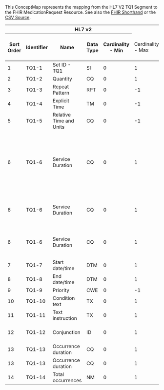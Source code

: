 
This ConceptMap represents the mapping from the HL7 V2 TQ1 Segment to the FHIR MedicationRequest Resource. See also the <a href='https://github.com/HL7/v2-to-fhir/blob/master/tank/Segment TQ1 to MedicationRequest.fsh'>FHIR Shorthand</a> or the <a href='https://github.com/HL7/v2-to-fhir/blob/master/mappings/segments/HL7 Segment - FHIR R4_ TQ1[MedicationRequest] - Sheet1.csv'>CSV Source</a>.
<table class='grid'><thead>
<tr><th colspan='6'>HL7 v2</th><th colspan='3'>Condition (IF True, args)</th><th colspan='8'>HL7 FHIR</th><th rowspan='2'>Comments</th></tr>
<tr><th title='Rows are listed in sequence of how they appear in the v2 standard. The first column, Sort Order, provides a sort order that can re-create the original v2 standard sequence in case one opts to re-sort/filter the rows.'>Sort Order</th><th title='Contains the formal Segment Name and Field Sequence according to the base standard using &quot;-&quot; as the delimiter.'>Identifier</th><th title='The formal name of the field in the most current published version.'>Name</th><th title='The data type of the field in the most current published version if not deprecated, otherwise the data type at the time it was deprecated and removed.'>Data Type</th><th title='The V2 min cardinality expressed numerically.'>Cardinality - Min</th><td style='border-right: 2px' title='The V2 max cardinality expressed numerically.'>Cardinality - Max</td><th title='Condition in an easy to read syntax (Computable ANTLR)'>Computable ANTLR</th><th title='Condition in FHIRPath Notation'>Computable FHIRPath</th><td style='border-right: 2px' title='Condition expressed in narrative form'>Narrative</td><th title='An existing FHIR attribute in the target FHIR version.'>FHIR Attribute</th><th title='A proposed extension. It will be expressed with #ext-...# around the proposed name. '>Extension</th><th title='The FHIR attribute&apos;s data type in the target FHIR version.'>Data Type</th><th title='The FHIR min cardinality expressed numerically.'>Cardinality - Min</th><td style='border-right: 2px' title='The FHIR max cardinality expressed numerically.'>Cardinality - Max</td><th title='The URL to the Data Type Map that is to be used for the attribute in this segment.'>Data Type Mapping</th><th title='The fixed or computed value to assign'>Vocabulary Mapping<br/>(IS, ID, CE, CEN, CWE)</th><th title='The URL to the Vocabulary Map that is to be used for the coded element for this attribute.'>Assignment</th></tr></thead>
<tbody>
<tr><td>1</td><td>TQ1-1</td><td>Set ID - TQ1</td><td>SI</td><td>0</td><td style='border-right: 2px'>1</td><td style='border-right: 2px'></td><td style='border-right: 2px'></td><td style='border-right: 2px'></td><td style='border-right: 2px'></td><td style='border-right: 2px'></td><td style='border-right: 2px'></td><td style='border-right: 2px'></td><td style='border-right: 2px'></td><td style='border-right: 2px'></td><td style='border-right: 2px'></td><td style='border-right: 2px'></td><td style='border-right: 2px'></td></tr>
<tr><td>2</td><td>TQ1-2</td><td>Quantity</td><td>CQ</td><td>0</td><td style='border-right: 2px'>1</td><td style='border-right: 2px'></td><td style='border-right: 2px'></td><td style='border-right: 2px'></td><td><a href='https://hl7.org/fhir/R4/MedicationRequest.MedicationRequest-definitions.html#MedicationRequest.dosageInstruction.doseAndRate.doseQuantity'>MedicationRequest.dosageInstruction.doseAndRate.doseQuantity</a></td><td style='border-right: 2px'></td><td><a href='https://hl7.org/fhir/R4/MedicationRequest.MedicationRequest-definitions.html#MedicationRequest.simpleQuantity'>MedicationRequest.simpleQuantity</a></td><td>0</td><td>1</td><td><a href='ConceptMap-datatype-cq-to-quantity.html'>CQ[Quantity]</a></td><td style='border-right: 2px'></td><td style='border-right: 2px'></td><td style='border-right: 2px'></td></tr>
<tr><td>3</td><td>TQ1-3</td><td>Repeat Pattern</td><td>RPT</td><td>0</td><td style='border-right: 2px'>-1</td><td style='border-right: 2px'></td><td style='border-right: 2px'></td><td style='border-right: 2px'></td><td><a href='https://hl7.org/fhir/R4/MedicationRequest.MedicationRequest-definitions.html#MedicationRequest.dosageInstruction.timing'>MedicationRequest.dosageInstruction.timing</a></td><td style='border-right: 2px'></td><td><a href='https://hl7.org/fhir/R4/MedicationRequest.MedicationRequest-definitions.html#MedicationRequest.CodeableConcept'>MedicationRequest.CodeableConcept</a></td><td>0</td><td>1</td><td><a href='ConceptMap-datatype-rpt-to-timing.html'>RPT[Timing]</a></td><td style='border-right: 2px'></td><td style='border-right: 2px'></td><td style='border-right: 2px'></td></tr>
<tr><td>4</td><td>TQ1-4</td><td>Explicit Time</td><td>TM</td><td>0</td><td style='border-right: 2px'>-1</td><td style='border-right: 2px'></td><td style='border-right: 2px'></td><td style='border-right: 2px'></td><td><a href='https://hl7.org/fhir/R4/MedicationRequest.MedicationRequest-definitions.html#MedicationRequest.dosageInstruction.timing.event'>MedicationRequest.dosageInstruction.timing.event</a></td><td style='border-right: 2px'></td><td><a href='https://hl7.org/fhir/R4/MedicationRequest.MedicationRequest-definitions.html#MedicationRequest.dateTime'>MedicationRequest.dateTime</a></td><td>0</td><td>1</td><td style='border-right: 2px'></td><td style='border-right: 2px'></td><td style='border-right: 2px'></td><td style='border-right: 2px'></td></tr>
<tr><td>5</td><td>TQ1-5</td><td>Relative Time and Units</td><td>CQ</td><td>0</td><td style='border-right: 2px'>-1</td><td>IF TQ1-3.9 IS EMPTY</td><td style='border-right: 2px'></td><td style='border-right: 2px'></td><td><a href='https://hl7.org/fhir/R4/MedicationRequest.MedicationRequest-definitions.html#MedicationRequest.dosageInstruction.timing.repeat.offset'>MedicationRequest.dosageInstruction.timing.repeat.offset</a></td><td style='border-right: 2px'></td><td><a href='https://hl7.org/fhir/R4/MedicationRequest.MedicationRequest-definitions.html#MedicationRequest.unsignedInt'>MedicationRequest.unsignedInt</a></td><td>0</td><td>1</td><td><a href='ConceptMap-datatype-cq-to-unsignedint.html'>CQ[UnsignedInt]</a></td><td style='border-right: 2px'></td><td style='border-right: 2px'></td><td style='border-right: 2px'></td></tr>
<tr><td>6</td><td>TQ1-6</td><td>Service Duration</td><td>CQ</td><td>0</td><td style='border-right: 2px'>1</td><td>IF TQ1-7 AND TQ1-8 NOT VALUED</td><td style='border-right: 2px'></td><td style='border-right: 2px'></td><td><a href='https://hl7.org/fhir/R4/MedicationRequest.MedicationRequest-definitions.html#MedicationRequest.occurrenceTiming.boundsDuration'>MedicationRequest.occurrenceTiming.boundsDuration</a></td><td style='border-right: 2px'></td><td><a href='https://hl7.org/fhir/R4/MedicationRequest.MedicationRequest-definitions.html#MedicationRequest.SimplyQuantity'>MedicationRequest.SimplyQuantity</a></td><td>0</td><td>1</td><td><a href='ConceptMap-datatype-cq-to-quantity.html'>CQ[Quantity]</a></td><td style='border-right: 2px'></td><td style='border-right: 2px'></td><td>The Duration data type is required to be an expression of time using UCUM units</td></tr>
<tr><td>6</td><td>TQ1-6</td><td>Service Duration</td><td>CQ</td><td>0</td><td style='border-right: 2px'>1</td><td>IF TQ1-7 VALUED AND TQ1-8 NOT VALUED</td><td style='border-right: 2px'></td><td style='border-right: 2px'></td><td><a href='https://hl7.org/fhir/R4/MedicationRequest.MedicationRequest-definitions.html#MedicationRequest.occurrenceTiming.boundsPeriod.end'>MedicationRequest.occurrenceTiming.boundsPeriod.end</a></td><td style='border-right: 2px'></td><td><a href='https://hl7.org/fhir/R4/MedicationRequest.MedicationRequest-definitions.html#MedicationRequest.dateTime'>MedicationRequest.dateTime</a></td><td>0</td><td>1</td><td style='border-right: 2px'></td><td style='border-right: 2px'></td><td>occurrenceTiming.boundPeriod.start + TQ1-6</td><td style='border-right: 2px'></td></tr>
<tr><td>6</td><td>TQ1-6</td><td>Service Duration</td><td>CQ</td><td>0</td><td style='border-right: 2px'>1</td><td>IF TQ1-7 NOT VALUED AND TQ1-8 VALUED</td><td style='border-right: 2px'></td><td style='border-right: 2px'></td><td><a href='https://hl7.org/fhir/R4/MedicationRequest.MedicationRequest-definitions.html#MedicationRequest.occurneceTiming.boundsPeriod.start'>MedicationRequest.occurneceTiming.boundsPeriod.start</a></td><td style='border-right: 2px'></td><td><a href='https://hl7.org/fhir/R4/MedicationRequest.MedicationRequest-definitions.html#MedicationRequest.dateTime'>MedicationRequest.dateTime</a></td><td>0</td><td>1</td><td style='border-right: 2px'></td><td style='border-right: 2px'></td><td>occurrenceTiming.boundPeriod.end - TQ1-6</td><td style='border-right: 2px'></td></tr>
<tr><td>7</td><td>TQ1-7</td><td>Start date/time</td><td>DTM</td><td>0</td><td style='border-right: 2px'>1</td><td style='border-right: 2px'></td><td style='border-right: 2px'></td><td style='border-right: 2px'></td><td><a href='https://hl7.org/fhir/R4/MedicationRequest.MedicationRequest-definitions.html#MedicationRequest.dosageInstruction.timing.repeat.boundsPeriod.start'>MedicationRequest.dosageInstruction.timing.repeat.boundsPeriod.start</a></td><td style='border-right: 2px'></td><td><a href='https://hl7.org/fhir/R4/MedicationRequest.MedicationRequest-definitions.html#MedicationRequest.dateTime'>MedicationRequest.dateTime</a></td><td>0</td><td>1</td><td style='border-right: 2px'></td><td style='border-right: 2px'></td><td style='border-right: 2px'></td><td style='border-right: 2px'></td></tr>
<tr><td>8</td><td>TQ1-8</td><td>End date/time</td><td>DTM</td><td>0</td><td style='border-right: 2px'>1</td><td style='border-right: 2px'></td><td style='border-right: 2px'></td><td style='border-right: 2px'></td><td><a href='https://hl7.org/fhir/R4/MedicationRequest.MedicationRequest-definitions.html#MedicationRequest.dosageInstruction.timing.repeat.boundsPeriod.end'>MedicationRequest.dosageInstruction.timing.repeat.boundsPeriod.end</a></td><td style='border-right: 2px'></td><td><a href='https://hl7.org/fhir/R4/MedicationRequest.MedicationRequest-definitions.html#MedicationRequest.dateTime'>MedicationRequest.dateTime</a></td><td>0</td><td>1</td><td style='border-right: 2px'></td><td style='border-right: 2px'></td><td style='border-right: 2px'></td><td style='border-right: 2px'></td></tr>
<tr><td>9</td><td>TQ1-9</td><td>Priority</td><td>CWE</td><td>0</td><td style='border-right: 2px'>-1</td><td style='border-right: 2px'></td><td style='border-right: 2px'></td><td style='border-right: 2px'></td><td><a href='https://hl7.org/fhir/R4/MedicationRequest.MedicationRequest-definitions.html#MedicationRequest.priority'>MedicationRequest.priority</a></td><td style='border-right: 2px'></td><td><a href='https://hl7.org/fhir/R4/MedicationRequest.MedicationRequest-definitions.html#MedicationRequest.code'>MedicationRequest.code</a></td><td>0</td><td>1</td><td style='border-right: 2px'></td><td>Priority</td><td style='border-right: 2px'></td><td style='border-right: 2px'></td></tr>
<tr><td>10</td><td>TQ1-10</td><td>Condition text</td><td>TX</td><td>0</td><td style='border-right: 2px'>1</td><td style='border-right: 2px'></td><td style='border-right: 2px'></td><td style='border-right: 2px'></td><td><a href='https://hl7.org/fhir/R4/MedicationRequest.MedicationRequest-definitions.html#MedicationRequest.dosageInstruction.additionalInstruction.text'>MedicationRequest.dosageInstruction.additionalInstruction.text</a></td><td style='border-right: 2px'></td><td><a href='https://hl7.org/fhir/R4/MedicationRequest.MedicationRequest-definitions.html#MedicationRequest.string'>MedicationRequest.string</a></td><td>0</td><td>-1</td><td style='border-right: 2px'></td><td style='border-right: 2px'></td><td style='border-right: 2px'></td><td style='border-right: 2px'></td></tr>
<tr><td>11</td><td>TQ1-11</td><td>Text instruction</td><td>TX</td><td>0</td><td style='border-right: 2px'>1</td><td style='border-right: 2px'></td><td style='border-right: 2px'></td><td style='border-right: 2px'></td><td><a href='https://hl7.org/fhir/R4/MedicationRequest.MedicationRequest-definitions.html#MedicationRequest.text'>MedicationRequest.text</a></td><td style='border-right: 2px'></td><td><a href='https://hl7.org/fhir/R4/MedicationRequest.MedicationRequest-definitions.html#MedicationRequest.string'>MedicationRequest.string</a></td><td>0</td><td>1</td><td style='border-right: 2px'></td><td style='border-right: 2px'></td><td style='border-right: 2px'></td><td style='border-right: 2px'></td></tr>
<tr><td>12</td><td>TQ1-12</td><td>Conjunction</td><td>ID</td><td>0</td><td style='border-right: 2px'>1</td><td style='border-right: 2px'></td><td style='border-right: 2px'></td><td style='border-right: 2px'></td><td style='border-right: 2px'></td><td>extension??-conjunction</td><td style='border-right: 2px'></td><td style='border-right: 2px'></td><td style='border-right: 2px'></td><td style='border-right: 2px'></td><td style='border-right: 2px'></td><td style='border-right: 2px'></td><td style='border-right: 2px'></td></tr>
<tr><td>13</td><td>TQ1-13</td><td>Occurrence duration</td><td>CQ</td><td>0</td><td style='border-right: 2px'>1</td><td style='border-right: 2px'></td><td style='border-right: 2px'></td><td style='border-right: 2px'></td><td><a href='https://hl7.org/fhir/R4/MedicationRequest.MedicationRequest-definitions.html#MedicationRequest.dosageInstruction.timing.repeat.duration'>MedicationRequest.dosageInstruction.timing.repeat.duration</a></td><td style='border-right: 2px'></td><td><a href='https://hl7.org/fhir/R4/MedicationRequest.MedicationRequest-definitions.html#MedicationRequest.decimal'>MedicationRequest.decimal</a></td><td>0</td><td>1</td><td><a href='ConceptMap-datatype-cq-to-decimal.html'>CQ[Decimal]</a></td><td style='border-right: 2px'></td><td style='border-right: 2px'></td><td style='border-right: 2px'></td></tr>
<tr><td>13</td><td>TQ1-13</td><td>Occurrence duration</td><td>CQ</td><td>0</td><td style='border-right: 2px'>1</td><td style='border-right: 2px'></td><td style='border-right: 2px'></td><td style='border-right: 2px'></td><td><a href='https://hl7.org/fhir/R4/MedicationRequest.MedicationRequest-definitions.html#MedicationRequest.dosageInstruction.timing.repeat.durationUnit'>MedicationRequest.dosageInstruction.timing.repeat.durationUnit</a></td><td style='border-right: 2px'></td><td><a href='https://hl7.org/fhir/R4/MedicationRequest.MedicationRequest-definitions.html#MedicationRequest.code'>MedicationRequest.code</a></td><td>0</td><td>1</td><td><a href='ConceptMap-datatype-cq-to-code.html'>CQ[Code]</a></td><td style='border-right: 2px'></td><td style='border-right: 2px'></td><td style='border-right: 2px'></td></tr>
<tr><td>14</td><td>TQ1-14</td><td>Total occurrences</td><td>NM</td><td>0</td><td style='border-right: 2px'>1</td><td style='border-right: 2px'></td><td style='border-right: 2px'></td><td style='border-right: 2px'></td><td><a href='https://hl7.org/fhir/R4/MedicationRequest.MedicationRequest-definitions.html#MedicationRequest.dosageInstruction.timing.repeat.countMax'>MedicationRequest.dosageInstruction.timing.repeat.countMax</a></td><td style='border-right: 2px'></td><td><a href='https://hl7.org/fhir/R4/MedicationRequest.MedicationRequest-definitions.html#MedicationRequest.positiveInt'>MedicationRequest.positiveInt</a></td><td>0</td><td>1</td><td><a href='ConceptMap-datatype-nm-to-positiveint.html'>NM[PositiveInt]</a></td><td style='border-right: 2px'></td><td style='border-right: 2px'></td><td style='border-right: 2px'></td></tr>
</tbody>
</table>

